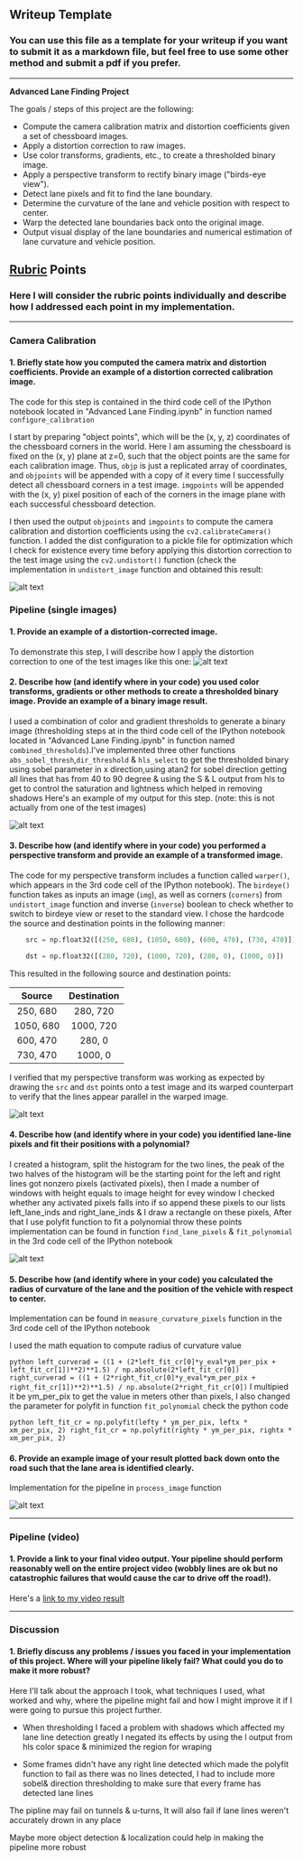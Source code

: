 ## Writeup Template

### You can use this file as a template for your writeup if you want to submit it as a markdown file, but feel free to use some other method and submit a pdf if you prefer.

---

**Advanced Lane Finding Project**

The goals / steps of this project are the following:

* Compute the camera calibration matrix and distortion coefficients given a set of chessboard images.
* Apply a distortion correction to raw images.
* Use color transforms, gradients, etc., to create a thresholded binary image.
* Apply a perspective transform to rectify binary image ("birds-eye view").
* Detect lane pixels and fit to find the lane boundary.
* Determine the curvature of the lane and vehicle position with respect to center.
* Warp the detected lane boundaries back onto the original image.
* Output visual display of the lane boundaries and numerical estimation of lane curvature and vehicle position.

[//]: # (Image References)

[image1]: ./output_images/undistort_output.png "Undistorted"
[image2]: ./output_images/undistorted_straight_lines1.jpg "Road Transformed"
[image3]: ./output_images/thresholded_straight_lines1.jpg "Binary Example"
[image4]: ./output_images/warped_straight_lines1.jpg "Warp Example"
[image5]: ./output_images/color_fit_lines_straight_lines1.jpg "Fit Visual"
[image6]: ./output_images/output_straight_lines1.jpg "Output"
[video1]: ./test_videos_output/project_video.mp4 "Video"

## [Rubric](https://review.udacity.com/#!/rubrics/571/view) Points

### Here I will consider the rubric points individually and describe how I addressed each point in my implementation.  

---


### Camera Calibration

#### 1. Briefly state how you computed the camera matrix and distortion coefficients. Provide an example of a distortion corrected calibration image.

The code for this step is contained in the third code cell of the IPython notebook located in "Advanced Lane Finding.ipynb" in function named `configure_calibration`

I start by preparing "object points", which will be the (x, y, z) coordinates of the chessboard corners in the world. Here I am assuming the chessboard is fixed on the (x, y) plane at z=0, such that the object points are the same for each calibration image.  Thus, `objp` is just a replicated array of coordinates, and `objpoints` will be appended with a copy of it every time I successfully detect all chessboard corners in a test image.  `imgpoints` will be appended with the (x, y) pixel position of each of the corners in the image plane with each successful chessboard detection.  

I then used the output `objpoints` and `imgpoints` to compute the camera calibration and distortion coefficients using the `cv2.calibrateCamera()` function. I added the dist configuration to a pickle file for optimization which I check for existence every time befory applying this distortion correction to the test image using the `cv2.undistort()` function (check the implementation in `undistort_image` function and obtained this result: 

![alt text][image1]

### Pipeline (single images)

#### 1. Provide an example of a distortion-corrected image.

To demonstrate this step, I will describe how I apply the distortion correction to one of the test images like this one:
![alt text][image2]

#### 2. Describe how (and identify where in your code) you used color transforms, gradients or other methods to create a thresholded binary image.  Provide an example of a binary image result.

I used a combination of color and gradient thresholds to generate a binary image (thresholding steps at in the third code cell of the IPython notebook located in "Advanced Lane Finding.ipynb" in function named `combined_thresholds`).I've implemented three other functions `abs_sobel_thresh`,`dir_threshold` & `hls_select` to get the thresholded binary using sobel parameter in x direction,using atan2 for sobel direction getting all lines that has from 40 to 90 degree & using the S & L output from hls to get to control the saturation and lightness which helped in removing shadows Here's an example of my output for this step.  (note: this is not actually from one of the test images)

![alt text][image3]

#### 3. Describe how (and identify where in your code) you performed a perspective transform and provide an example of a transformed image.

The code for my perspective transform includes a function called `warper()`, which appears in the 3rd code cell of the IPython notebook).  The `birdeye()` function takes as inputs an image (`img`), as well as corners (`corners`) from `undistort_image` function  and inverse (`inverse`) boolean to check whether to switch to birdeye view or reset to the standard view.  I chose the hardcode the source and destination points in the following manner:

```python
    src = np.float32([(250, 680), (1050, 680), (600, 470), (730, 470)])

    dst = np.float32([(280, 720), (1000, 720), (280, 0), (1000, 0)])
```

This resulted in the following source and destination points:

| Source        | Destination   | 
|:-------------:|:-------------:| 
| 250, 680      | 280, 720      | 
| 1050, 680     | 1000, 720     |
| 600, 470      | 280, 0        |
| 730, 470      | 1000, 0       |

I verified that my perspective transform was working as expected by drawing the `src` and `dst` points onto a test image and its warped counterpart to verify that the lines appear parallel in the warped image.

![alt text][image4]

#### 4. Describe how (and identify where in your code) you identified lane-line pixels and fit their positions with a polynomial?

I created a histogram, split the histogram for the two lines, the peak of the two halves of the histogram will be the starting point for the left and right lines got nonzero pixels (activated pixels), then I made a number of windows with height equals to image height for evey window I checked whether any activated pixels falls into if so append these pixels to our lists left_lane_inds and right_lane_inds & I draw a rectangle on these pixels, After that I use polyfit function to fit a polynomial throw these points implementation can be found in function `find_lane_pixels` & `fit_polynomial` in the 3rd code cell of the IPython notebook

![alt text][image5]

#### 5. Describe how (and identify where in your code) you calculated the radius of curvature of the lane and the position of the vehicle with respect to center.

Implementation can be found in `measure_curvature_pixels` function in the 3rd code cell of the IPython notebook

I used the math equation to compute radius of curvature value 

` python
    left_curverad = ((1 + (2*left_fit_cr[0]*y_eval*ym_per_pix + left_fit_cr[1])**2)**1.5) / np.absolute(2*left_fit_cr[0])
    right_curverad = ((1 + (2*right_fit_cr[0]*y_eval*ym_per_pix + right_fit_cr[1])**2)**1.5) / np.absolute(2*right_fit_cr[0])
`
I multipied it be ym_per_pix to get the value in meters other than pixels, I also changed the parameter for polyfit in function `fit_polynomial` check the python code

`python
    left_fit_cr = np.polyfit(lefty * ym_per_pix, leftx * xm_per_pix, 2)
    right_fit_cr = np.polyfit(righty * ym_per_pix, rightx * xm_per_pix, 2)
`

#### 6. Provide an example image of your result plotted back down onto the road such that the lane area is identified clearly.

Implementation for the pipeline in `process_image` function

![alt text][image6]

---

### Pipeline (video)

#### 1. Provide a link to your final video output.  Your pipeline should perform reasonably well on the entire project video (wobbly lines are ok but no catastrophic failures that would cause the car to drive off the road!).

Here's a [link to my video result](./project_video.mp4)

---

### Discussion

#### 1. Briefly discuss any problems / issues you faced in your implementation of this project.  Where will your pipeline likely fail?  What could you do to make it more robust?

Here I'll talk about the approach I took, what techniques I used, what worked and why, where the pipeline might fail and how I might improve it if I were going to pursue this project further.  

* When thresholding I faced a problem with shadows which affected my lane line detection greatly I negated its effects by using the l output from hls color space & minimized the region for wraping

* Some frames didn't have any right line detected which made the polyfit function to fail as there was no lines detected, I had to include more sobel& direction thresholding to make sure that every frame has detected lane lines

The pipline may fail on tunnels & u-turns, It will also fail if lane lines weren't accurately drown in any place

Maybe more object detection & localization could help in making the pipeline more robust